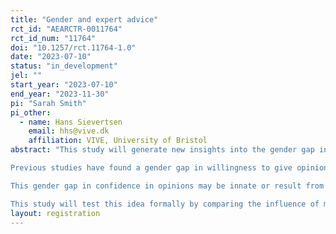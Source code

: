 ```yaml
---
title: "Gender and expert advice"
rct_id: "AEARCTR-0011764"
rct_id_num: "11764"
doi: "10.1257/rct.11764-1.0"
date: "2023-07-10"
status: "in_development"
jel: ""
start_year: "2023-07-10"
end_year: "2023-11-30"
pi: "Sarah Smith"
pi_other:
  - name: Hans Sievertsen
    email: hhs@vive.dk
    affiliation: VIVE, University of Bristol
abstract: "This study will generate new insights into the gender gap in expert opinions (men’s greater willingness to give their opinions) by shedding light on the “demand side” of the market for expertise. Specifically, it will test whether male and female experts have a different influence on the opinions of members of the public. 
Previous studies have found a gender gap in willingness to give opinions among members of the general public (asked to give opinions on the answers to general knowledge questions, Coffman, 2020) and among groups of academic experts (asked to give opinions on topical economic policy questions, Sievertsen and Smith, 2022). This arises because men are more confident (more certain) about their opinions. 
This gender gap in confidence in opinions may be innate or result from individuals’ strategic behaviour (Benabou, 2015). These are both “supply-side explanations”. On the demand-side, men may be more confident in their opinions because those opinions are more positively received (eg because of a stereotype of male expertise). A recent study found that people were more likely to seek a second medical opinion when the first opinion was given by a female rather than a male doctor (De Vaan and Stuart, 2022).
This study will test this idea formally by comparing the influence of male and female experts on the opinions formed by members of the public on a set of topical economic policy issues. "
layout: registration
---
```


